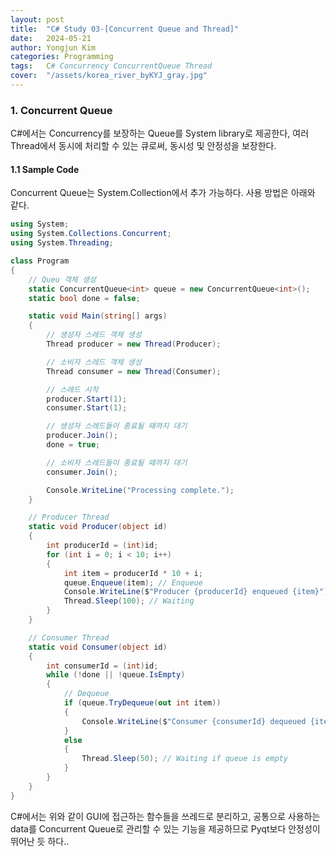 ```yaml
---
layout: post
title:  "C# Study 03-[Concurrent Queue and Thread]"
date:   2024-05-21
author: Yongjun Kim
categories: Programming
tags:	C# Concurrency ConcurrentQueue Thread
cover:  "/assets/korea_river_byKYJ_gray.jpg"
---
```


### 1. Concurrent Queue
C#에서는 Concurrency를 보장하는 Queue를 System library로 제공한다, 여러 Thread에서 동시에 처리할 수 있는 큐로써, 동시성 및 안정성을 보장한다.

#### 1.1 Sample Code
Concurrent Queue는 System.Collection에서 추가 가능하다. 사용 방법은 아래와 같다.

```C#
using System;
using System.Collections.Concurrent;
using System.Threading;

class Program
{
    // Queu 객체 생성
    static ConcurrentQueue<int> queue = new ConcurrentQueue<int>();
    static bool done = false;

    static void Main(string[] args)
    {
        // 생성자 스레드 객체 생성
        Thread producer = new Thread(Producer);

        // 소비자 스레드 객체 생성
        Thread consumer = new Thread(Consumer);

        // 스레드 시작
        producer.Start(1);
        consumer.Start(1);

        // 생성자 스레드들이 종료될 때까지 대기
        producer.Join();
        done = true;

        // 소비자 스레드들이 종료될 때까지 대기
        consumer.Join();

        Console.WriteLine("Processing complete.");
    }

    // Producer Thread
    static void Producer(object id)
    {
        int producerId = (int)id;
        for (int i = 0; i < 10; i++)
        {
            int item = producerId * 10 + i;
            queue.Enqueue(item); // Enqueue
            Console.WriteLine($"Producer {producerId} enqueued {item}");
            Thread.Sleep(100); // Waiting
        }
    }

    // Consumer Thread
    static void Consumer(object id)
    {
        int consumerId = (int)id;
        while (!done || !queue.IsEmpty)
        {
            // Dequeue
            if (queue.TryDequeue(out int item))
            {
                Console.WriteLine($"Consumer {consumerId} dequeued {item}");
            }
            else
            {
                Thread.Sleep(50); // Waiting if queue is empty
            }
        }
    }
}

```

C#에서는 위와 같이 GUI에 접근하는 함수들을 쓰레드로 분리하고, 공통으로 사용하는 data를 Concurrent Queue로 관리할 수 있는 기능을 제공하므로 Pyqt보다 안정성이 뛰어난 듯 하다..<br><br>
